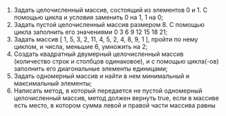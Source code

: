 1. Задать целочисленный массив, состоящий из элементов 0 и 1. С помощью цикла и условия заменить 0 на 1, 1 на 0;
2. Задать пустой целочисленный массив размером 8. С помощью цикла заполнить его значениями 0 3 6 9 12 15 18 21;
3. Задать массив [ 1, 5, 3, 2, 11, 4, 5, 2, 4, 8, 9, 1 ], пройти по нему циклом, и числа, меньшие 6, умножить на 2;
4. Создать квадратный двумерный целочисленный массив (количество строк и столбцов одинаковое), и с помощью цикла(-ов) заполнить его диагональные элементы единицами;
5. Задать одномерный массив и найти в нем минимальный и максимальный элементы;
6. Написать метод, в который передается не пустой одномерный целочисленный массив, метод должен вернуть true, если в массиве есть место, в котором сумма левой и правой части массива равны
